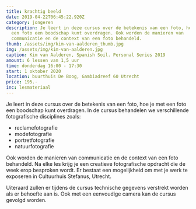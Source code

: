 ```yaml
---
title: krachtig beeld
date: 2019-04-22T06:45:22.920Z
category: jongeren
description: Je leert in deze cursus over de betekenis van een foto, hoe je met
  een foto een boodschap kunt overdragen. Ook worden de manieren van
  communicatie en de context van een foto behandeld.
thumb: /assets/img/kim-van-aalderen_thumb.jpg
img: /assets/img/kim-van-aalderen.jpg
caption: Kim van Aalderen, Spanish Soil. Personal Series 2019
amount: 6 lessen van 1,5 uur
time: donderdag 16:00 - 17:30
start: 1 oktober 2020
location: buurthuis De Boog, Gambiadreef 60 Utrecht
price: 195.-
inc: lesmateriaal
---
```


Je leert in deze cursus over de betekenis van een foto, hoe je met een foto een boodschap kunt overdragen. In de cursus behandelen we verschillende fotografische disciplines zoals:

* reclamefotografie
* modefotografie
* portretfotografie
* natuurfotografie 

Ook worden de manieren van communicatie en de context van een foto behandeld.
Na elke les krijg je een creatieve fotografische opdracht die de week erop besproken wordt. Er bestaat een mogelijkheid om met je werk te exposeren in Cultuurhuis Stefanus, Utrecht. 

Uiteraard zullen er tijdens de cursus technische gegevens verstrekt worden als er behoefte aan is. Ook met een eenvoudige camera kan de cursus gevolgd worden.
